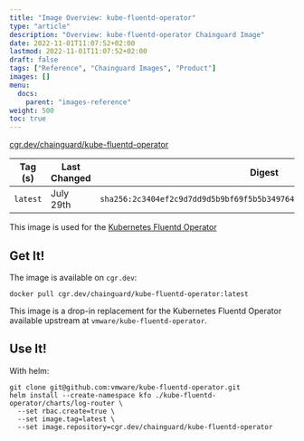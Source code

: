 ```yaml
---
title: "Image Overview: kube-fluentd-operator"
type: "article"
description: "Overview: kube-fluentd-operator Chainguard Image"
date: 2022-11-01T11:07:52+02:00
lastmod: 2022-11-01T11:07:52+02:00
draft: false
tags: ["Reference", "Chainguard Images", "Product"]
images: []
menu:
  docs:
    parent: "images-reference"
weight: 500
toc: true
---
```


[cgr.dev/chainguard/kube-fluentd-operator](https://github.com/chainguard-images/images/tree/main/images/kube-fluentd-operator)

| Tag (s)   | Last Changed | Digest                                                                    |
|-----------|--------------|---------------------------------------------------------------------------|
|  `latest` | July 29th    | `sha256:2c3404ef2c9d7dd9d5b9bf69f5b5b349764635f6a3c11ed42560dfff2263a5a4` |



This image is used for the [Kubernetes Fluentd Operator](https://github.com/vmware/kube-fluentd-operator)


## Get It!

The image is available on `cgr.dev`:

```
docker pull cgr.dev/chainguard/kube-fluentd-operator:latest
```

This image is a drop-in replacement for the Kubernetes Fluentd Operator available upstream at `vmware/kube-fluentd-operator`.

## Use It!

With helm:

```
git clone git@github.com:vmware/kube-fluentd-operator.git
helm install --create-namespace kfo ./kube-fluentd-operator/charts/log-router \
  --set rbac.create=true \
  --set image.tag=latest \
  --set image.repository=cgr.dev/chainguard/kube-fluentd-operator
```

